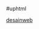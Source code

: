 #uphtml

[desainweb](https://www.canva.com/design/DAF1nHZ1kJY/Oxdzow6QPkQE5dkrfhPSGw/edit?utm_content=DAF1nHZ1kJY&utm_campaign=designshare&utm_medium=link2&utm_source=sharebutton)
